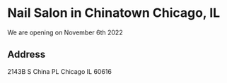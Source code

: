 # Nail Salon in Chinatown Chicago, IL

We are opening on November 6th 2022

## Address
2143B S China PL
Chicago IL 60616
